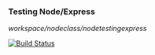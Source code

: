 ### Testing Node/Express

*workspace/nodeclass/nodetestingexpress*

[![Build Status](https://travis-ci.org/lathammatt/nodetestingexpress.svg?branch=master)](https://travis-ci.org/lathammatt/nodetestingexpress)